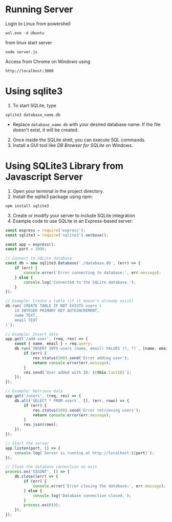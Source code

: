 # Running Server

Login to Linux from powershell
```
wsl.exe -d Ubuntu
```

from linux start server
```
node server.js
```

Access from Chrome on Windows using 
```
http://localhost:3000
```

# Using sqlite3
1. To start SQLite, type
```
splite3 database_name.db
```
- Replace ```database_name.db``` with your desired database name. If the file doesn't exist, it will be created.
2. Once inside the SQLite shell, you can execute SQL commands.
3. Install a GUI tool like *DB Browser for SQLite* on Windows.

# Using SQLite3 Library from Javascript Server
1. Open your terminal in the project directory.
2. Install the sqlite3 package using npm:
```
npm install sqlite3
```
3. Create or modify your server to include SQLite integration
4. Example code to use SQLite in an Express-based server:
``` Javascript
const express = require('express');
const sqlite3 = require('sqlite3').verbose();

const app = express();
const port = 3000;

// Connect to SQLite database
const db = new sqlite3.Database('./database.db', (err) => {
    if (err) {
        console.error('Error connecting to database:', err.message);
    } else {
        console.log('Connected to the SQLite database.');
    }
});

// Example: Create a table (if it doesn't already exist)
db.run(`CREATE TABLE IF NOT EXISTS users (
    id INTEGER PRIMARY KEY AUTOINCREMENT,
    name TEXT,
    email TEXT
)`);

// Example: Insert data
app.get('/add-user', (req, res) => {
    const { name, email } = req.query;
    db.run(`INSERT INTO users (name, email) VALUES (?, ?)`, [name, email], function(err) {
        if (err) {
            res.status(500).send('Error adding user');
            return console.error(err.message);
        }
        res.send(`User added with ID: ${this.lastID}`);
    });
});

// Example: Retrieve data
app.get('/users', (req, res) => {
    db.all(`SELECT * FROM users`, [], (err, rows) => {
        if (err) {
            res.status(500).send('Error retrieving users');
            return console.error(err.message);
        }
        res.json(rows);
    });
});

// Start the server
app.listen(port, () => {
    console.log(`Server is running at http://localhost:${port}`);
});

// Close the database connection on exit
process.on('SIGINT', () => {
    db.close((err) => {
        if (err) {
            console.error('Error closing the database:', err.message);
        } else {
            console.log('Database connection closed.');
        }
        process.exit(0);
    });
});

```

